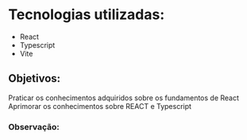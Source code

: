 <h1>Tecnologias utilizadas:</h1>
<ul>
  <li>React</li>
  <li>Typescript</li>
  <li>Vite</li>
</ul>

<h2>Objetivos:</h2>
Praticar os conhecimentos adquiridos sobre os fundamentos de React
Aprimorar os conhecimentos sobre REACT e Typescript

<h3>Observação:</h3>

